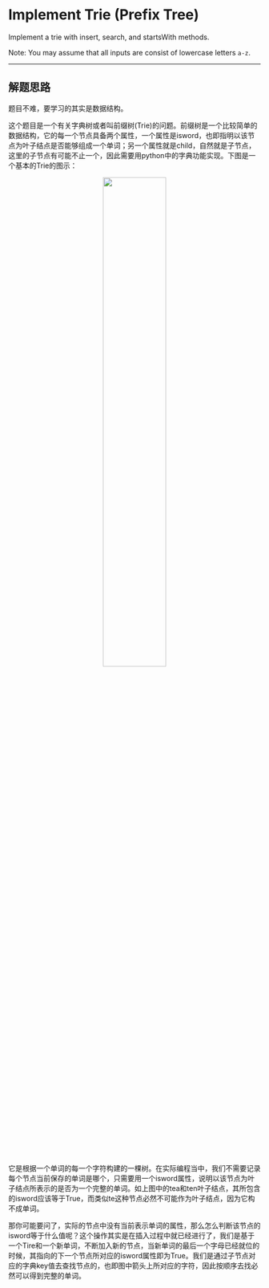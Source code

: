 # Implement Trie (Prefix Tree) #

Implement a trie with insert, search, and startsWith methods.

Note:
You may assume that all inputs are consist of lowercase letters `a-z`. 

---

## 解题思路 ##
题目不难，要学习的其实是数据结构。

这个题目是一个有关字典树或者叫前缀树(Trie)的问题。前缀树是一个比较简单的数据结构，它的每一个节点具备两个属性，一个属性是isword，也即指明以该节点为叶子结点是否能够组成一个单词；另一个属性就是child，自然就是子节点，这里的子节点有可能不止一个，因此需要用python中的字典功能实现。下图是一个基本的Trie的图示：

<p align=center><img width="50%" src="https://gss2.bdstatic.com/9fo3dSag_xI4khGkpoWK1HF6hhy/baike/w%3D268/sign=3b8ccc85354e251fe2f7e3fe9f87c9c2/dcc451da81cb39dbcc4509e9d5160924aa183083.jpg" /></p>

它是根据一个单词的每一个字符构建的一棵树。在实际编程当中，我们不需要记录每个节点当前保存的单词是哪个，只需要用一个isword属性，说明以该节点为叶子结点所表示的是否为一个完整的单词。如上图中的tea和ten叶子结点，其所包含的isword应该等于True，而类似te这种节点必然不可能作为叶子结点，因为它构不成单词。

那你可能要问了，实际的节点中没有当前表示单词的属性，那么怎么判断该节点的isword等于什么值呢？这个操作其实是在插入过程中就已经进行了，我们是基于一个Tire和一个新单词，不断加入新的节点，当新单词的最后一个字母已经就位的时候，其指向的下一个节点所对应的isword属性即为True。我们是通过子节点对应的字典key值去查找节点的，也即图中箭头上所对应的字符，因此按顺序去找必然可以得到完整的单词。